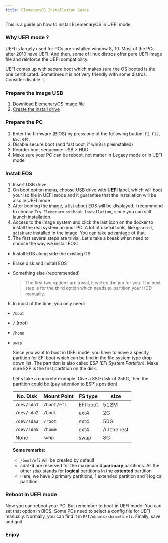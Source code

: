```yaml
---
title: ElemenaryOS Installation Guide
---
```


This is a guide on how to install ELemenaryOS in UEFI mode.

### Why UEFI mode ?
UEFI is largely used for PCs pre-installed window 8, 10. Most of the PCs after 2010 have UEFI. And then, some of  linux distros offer pure UEFI image file and reinforce the UEFI compatibility.

UEFI comes up with secure boot which makes sure the OS booted is the one certificated. Sometimes it is not very friendly with some distros. Consider disable it.

### Prepare the image USB
1. [Download ElemenaryOS image file](https://elementary.io/)
2.  [Create the install drive](https://elementary.io/docs/installation)

### Prepare the PC
1.  Enter the firmware (BIOS) by press one of the following button: `F2`, `F12`, `ESC`, etc.
2.  Disable secure boot (and fast boot, if win8 is preinstalled)
3.  Reorder boot sequence: USB > HDD
4.  Make sure your PC can be reboot, not matter in Legacy mode or in UEFI mode

### Install EOS
1.  Insert USB drive
2.  On boot option menu, choose USB drive with **UEFI** label, which will boot your iso file in UEFI mode and it guarantee that the installation will be also in UEFI mode
3.  After booting the image, a list about EOS will be displayed. I recommend to choose `Try Elemeoary without Installation`, since you can still launch installation.
4.  Access to the image system and click the last icon on the docker to install the real system on your PC. A lot of useful tools, like `gparted`, `gdisk` are installed in the image. You can take advantage of that.
5.  The first several steps are trivial. Let's take a break when need to choose the way we install EOS:
  - Install EOS along side the existing OS
  - Erase disk and install EOS
  - Something else (recommended)

    > The first two options are trivial, it will do the job for you. The next step is for the third option which needs to partition your HDD manually.

6. In most of the time, you only need:
  - `/boot`
  - `/` (root)
  - `/home`
  - `swap`

    Since you want to boot in UEFI mode, you have to leave a specify partition for EFI boot which can be find in the file system type drop down list. The partition is also called *ESP (EFI System Partition)*. Make sure ESP is the first partition on the disk.

    Let's take a concrete example:
    Give a SSD disk of 256G, then the partition could be (pay attention to ESP's position)

    No. Disk|Mount Point|FS type|size|
    ---|---|---|---
    `/dev/sda1`|`/boot/efi`|EFI boot|512M
    `/dev/sda2`|`/boot`|ext4|2G
    `/dev/sda3`|`/root`|ext4|50G
    `/dev/sda5`|`/home`|ext4|All the rest
    None|`swap`|swap|8G

    **Some remarks:**

    * `/boot/efi` will be created by default
    * sda1-4 are reserved for the maximum 4 **parimary** partitions. All the other `sdaX` stands for **logical** partitions in the **extented** partition
    * Here, we have 3 primary partitions, 1 extended partition and 1 logical partition.

### Reboot in UEFI mode
Now you can reboot your PC. But remember to boot in UEFI mode. You can set that option in BIOS. Some PCs need to select a config file for UEFI manually. Normally, you can find it in `EFI/ubuntu/shimx64.efi`. Finally, save and quit.

### Enjoy
